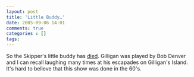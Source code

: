 ```yaml
---
layout: post
title: 'Little Buddy…'
date: 2005-09-06 14:01
comments: true
categories : []
tags:
---
```

So the Skipper's little buddy has <a href="http://www.cnn.com/2005/SHOWBIZ/TV/09/06/denver.obit.ap/index.html">died</a>. Gilligan was played by Bob Denver and I can recall laughing many times at his escapades on Gilligan's Island. It's hard to believe that this show was done in the 60's.



